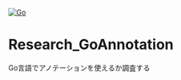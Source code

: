 [![Go](https://github.com/saihe/Research_GoAnnotation/actions/workflows/go.yml/badge.svg)](https://github.com/saihe/Research_GoAnnotation/actions/workflows/go.yml)

# Research_GoAnnotation

Go言語でアノテーションを使えるか調査する
